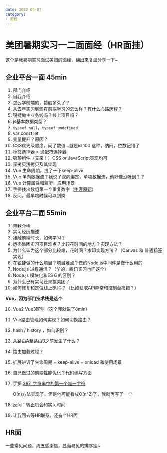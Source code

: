 ```yaml
---
date: 2022-06-07
category:
- 面经
---
```


# 美团暑期实习一二面面经（HR面挂）

这个是我暑期实习面试美团的面经，翻出来复盘分享一下~

## 企业平台一面 45min

1. 部门介绍
2. 自我介绍
3. 怎么学前端的，接触多久了？
4. 从去年实习到现在前端学习的怎么样？有什么心路历程？
5. 锐捷做主业务线吗？线上项目吗？
6. js基本数据类型？
8. `typeof null`，`typeof undefined`
9. var const let
10. 变量提升？原因？
11. CSS优先级顺序，问了数值...就是id 100 这种，纳闷，位数记错了
12. 标签选择器 > 通配符选择器
13. 吸顶组件（又来！）CSS or JavaScript实现均可
14. 深拷贝浅拷贝及其实现
15. Vue 生命周期，提了一下keep-alive
16. Vue 单向数据流？我说了双向绑定，单项数据流，他好像没听到？？
17. Vue 计算属性和监听，应用场景
18. 手撕找出数组第一个重复数字（[牛客原题](https://www.nowcoder.com/questionTerminal/623a5ac0ea5b4e5f95552655361ae0a8)）
19. 反问，最早啥时候可以到岗

## 企业平台二面 55min

1. 自我介绍
2. 实习经历描述
3. 接触前端时长，如何学习？
4. 运杰集团实习项目难点？比较花时间的地方？实现方法？
5. 为什么认为这个部分比较难，花时间？水印实现方法？（Canvas 和 普通标签实现）
6. 在锐捷做的什么项目？项目难点？做的Node.js中间件是做什么用的
7. Node.js 进程通信？（丫的，腾讯实习也问这个）
7. Node.js 模块化和ES 6 的区别？
8. 为什么已有实习还来投美团？
9. 如何修复和定位线上BUG？（比如获取API异常和控制台报错？）

**Vue，因为部门技术栈是这个**

10. Vue2 Vue3区别（这个我就说了8min）

11. Vue路由管理如何实现？如何切换路由？

12. hash / history ，如何识别？

13. 从路由A至路由B之前发生了什么？

14. 路由加载过程？

15. 扩展讲诉了生命周期 + keep-alive + onload 和使用场景

16. 自己做过的前端性能优化？代码编写方面

17. 手撕 [387. 字符串中的第一个唯一字符](https://leetcode-cn.com/problems/first-unique-character-in-a-string/)

    O(n)方法实现了，但是他可能看成O(n^2)了，我就再写了一个

18. 反问：转正机会和实习时间

19. 让我回去等HR联系，还有个HR面

## HR面

一些常见问题，周五感谢信，显而易见的排序挂~
